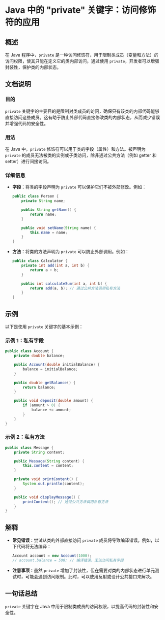 <!--
Meta Description: # Java 中的 "private" 关键字：访问修饰符的应用 ## 概述 在 Java 程序中，`private` 是一种访问修饰符，用于限制类成员（变量和方法）的访问权限，使其只能在定义它的类内部访问。通过使用 `private`，开发者可以增强封装性，保护类的内部状态。 ## 文档说明 ##...
Meta Keywords: private, public, java, int, account
-->

# Java 中的 "private" 关键字：访问修饰符的应用

## 概述
在 Java 程序中，`private` 是一种访问修饰符，用于限制类成员（变量和方法）的访问权限，使其只能在定义它的类内部访问。通过使用 `private`，开发者可以增强封装性，保护类的内部状态。

## 文档说明
### 目的
`private` 关键字的主要目的是限制对类成员的访问，确保只有该类的内部代码能够直接访问这些成员。这有助于防止外部代码直接修改类的内部状态，从而减少错误并增强代码的安全性。

### 用法
在 Java 中，`private` 修饰符可以用于类的字段（属性）和方法。被声明为 `private` 的成员无法被类的实例或子类访问，除非通过公共方法（例如 getter 和 setter）进行间接访问。

### 详细信息
- **字段**：将类的字段声明为 `private` 可以保护它们不被外部修改。例如：
  ```java
  public class Person {
      private String name;

      public String getName() {
          return name;
      }

      public void setName(String name) {
          this.name = name;
      }
  }
  ```

- **方法**：将类的方法声明为 `private` 可以防止外部调用。例如：
  ```java
  public class Calculator {
      private int add(int a, int b) {
          return a + b;
      }

      public int calculateSum(int a, int b) {
          return add(a, b); // 通过公共方法调用私有方法
      }
  }
  ```

## 示例
以下是使用 `private` 关键字的基本示例：

### 示例 1：私有字段
```java
public class Account {
    private double balance;

    public Account(double initialBalance) {
        balance = initialBalance;
    }

    public double getBalance() {
        return balance;
    }

    public void deposit(double amount) {
        if (amount > 0) {
            balance += amount;
        }
    }
}
```

### 示例 2：私有方法
```java
public class Message {
    private String content;

    public Message(String content) {
        this.content = content;
    }

    private void printContent() {
        System.out.println(content);
    }

    public void displayMessage() {
        printContent(); // 通过公共方法调用私有方法
    }
}
```

## 解释
- **常见错误**：尝试从类的外部直接访问 `private` 成员将导致编译错误。例如，以下代码将无法编译：
  ```java
  Account account = new Account(1000);
  // account.balance = 500; // 编译错误，无法访问私有字段
  ```

- **注意事项**：虽然 `private` 增加了封装性，但在需要对类的内部状态进行单元测试时，可能会遇到访问限制。此时，可以使用反射或设计公共接口来解决。

## 一句话总结
`private` 关键字在 Java 中用于限制类成员的访问权限，以提高代码的封装性和安全性。
